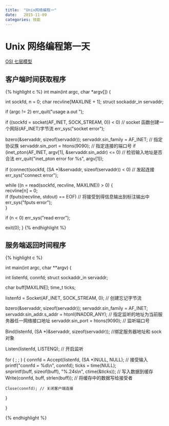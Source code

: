 ```yaml
---
title:  "Unix网络编程一"
date:   2015-11-09
categories: 技能 
---
```


# Unix 网络编程第一天

[OSI 七层模型](http://baike.baidu.com/link?url=Dp5CQR4-uXNFTpWwkP_2sfyXgrhVxC3cvKTT8CCK1E3jD8lG0SW1NYiL5P0rJ7L9EF6t8l4tHOBI-6TdaXa0BakhK1-KSVuGWEVjOWQ13R7Cjsc1JEBse5NtZXaiLKlafe23OeuKk5eLEw9x2dxwu81aVuhxf0kpgRDplYnYs04cX7zyMpBYrKHBYGGF326G)

## 客户端时间获取程序
{% highlight c  %}
int 
main(int argc, char *argv[])
{

  int sockfd, n = 0;
  char recvline[MAXLINE + 1]; 
  struct sockaddr_in servaddr;

  if (argc != 2)
    err_quit("usage a.out <IPAddress>");

  if ((sockfd = socket(AF_INET, SOCK_STREAM, 0)) < 0) // socket 函数创建一个网际(AF_INET)字节流
    err_sys("socket error");

  bzero(&servaddr, sizeof(servaddr));
  servaddr.sin_family = AF_INET; // 指定协议族
  servaddr.sin_port = htons(9090); // 指定连接的端口号
  if (inet_pton(AF_INET, argv[1], &servaddr.sin_addr) <= 0) // 检验输入地址是否合法
    err_quit("inet_pton error for %s", argv[1]);

  if (connect(sockfd, (SA *)&servaddr, sizeof(servaddr)) < 0) // 发起连接
    err_sys("connect error");

  while ((n = read(sockfd, recvline, MAXLINE)) > 0) {    
    recvline[n] = 0;   
    if (fputs(recvline, stdout) == EOF)  // 将接受到得信息输出到标注输出中    
      err_sys("fputs error");   
  }

  if (n < 0)
    err_sys("read error");

  exit(0);
}
{% endhighlight %}


## 服务端返回时间程序
{% highlight c %}

int main(int argc, char **argv)
{

  int listenfd, connfd;
  struct sockaddr_in servaddr;

  char buff[MAXLINE];
  time_t ticks;

  listenfd = Socket(AF_INET, SOCK_STREAM, 0); // 创建忘记字节流 

  bzero(&servaddr, sizeof(servaddr));
  servaddr.sin_family = AF_INET;
  servaddr.sin_addr.s_addr = htonl(INADDR_ANY); // 指定监听的地址为当前服务器任一网络接口地址
  servaddr.sin_port = htons(9090); //  监听端口号

  Bind(listenfd, (SA *)&servaddr, sizeof(servaddr)); //绑定服务器地址和 sock 对象

  Listen(listenfd, LISTENQ); // 开启监听

  for ( ; ; ) { 
    connfd = Accept(listenfd, (SA *)NULL, NULL); // 接受输入
    printf("connfd = %d\n", connfd);    ticks = time(NULL);   
    snprintf(buff, sizeof(buff), "%.24s\n", ctime(&ticks)); // 写入数据到缓存
    Write(connfd, buff, strlen(buff)); // 将缓存中的数据写给接受者

    Close(connfd); // 关闭客户端连接
  }

}

{% endhighlight %}
